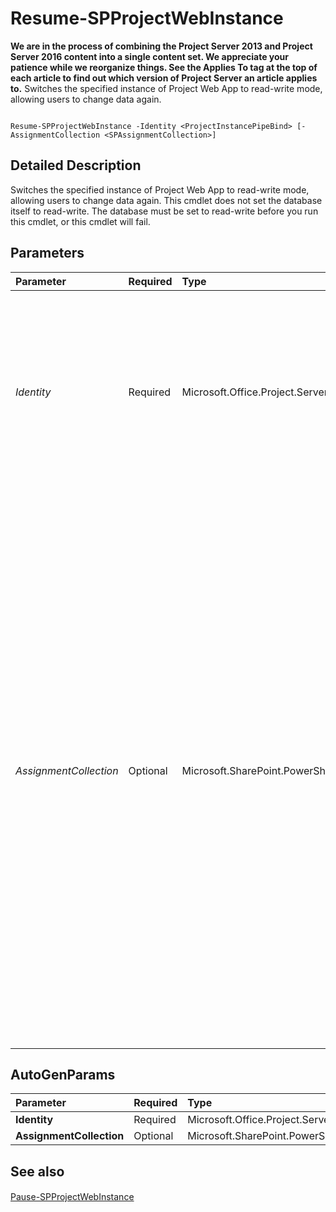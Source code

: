 

# Resume-SPProjectWebInstance
 **We are in the process of combining the Project Server 2013 and Project Server 2016 content into a single content set. We appreciate your patience while we reorganize things. See the Applies To tag at the top of each article to find out which version of Project Server an article applies to.**
Switches the specified instance of Project Web App to read-write mode, allowing users to change data again.
  
    
    


```

Resume-SPProjectWebInstance -Identity <ProjectInstancePipeBind> [-AssignmentCollection <SPAssignmentCollection>]

```


## Detailed Description

Switches the specified instance of Project Web App to read-write mode, allowing users to change data again. This cmdlet does not set the database itself to read-write. The database must be set to read-write before you run this cmdlet, or this cmdlet will fail.
  
    
    

## Parameters



|**Parameter**|**Required**|**Type**|**Description**|
|:-----|:-----|:-----|:-----|
| _Identity_ <br/> |Required  <br/> |Microsoft.Office.Project.Server.Cmdlet.ProjectInstancePipeBind  <br/> |Specifies the instance of Project Web App to be switched to read-write mode. It can be the unique id of the instance, the URL of the Project Web App site, the site collection object that contains the Project Web App site (an SPSite), or the Project Web App instance object itself (a PSSite).  <br/> |
| _AssignmentCollection_ <br/> |Optional  <br/> |Microsoft.SharePoint.PowerShell.SPAssignmentCollection  <br/> |Manages objects for the purpose of proper disposal. Use of objects, such as **SPWeb** or **SPSite**, can use large amounts of memory and use of these objects in Windows PowerShell scripts requires proper memory management. Using the **SPAssignment** object, you can assign objects to a variable and dispose of the objects after they are needed to free up memory. When **SPWeb**, **SPSite**, or **SPSiteAdministration** objects are used, the objects are automatically disposed of if an assignment collection or the **Global** parameter is not used. <br/> > [!NOTE]> When the **Global** parameter is used, all objects are contained in the global store. If objects are not immediately used, or disposed of by using the **Stop-SPAssignment** command, an out-of-memory scenario can occur.          |
   

## AutoGenParams



|**Parameter**|**Required**|**Type**|**Description**|
|:-----|:-----|:-----|:-----|
|**Identity** <br/> |Required  <br/> |Microsoft.Office.Project.Server.Cmdlet.ProjectSitePipeBind  <br/> ||
|**AssignmentCollection** <br/> |Optional  <br/> |Microsoft.SharePoint.PowerShell.SPAssignmentCollection  <br/> ||
   

## See also


#### 


  
    
    
 [Pause-SPProjectWebInstance](6ad91400-0d56-4861-9ed2-d966b6681232.md)